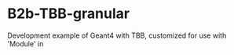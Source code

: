B2b-TBB-granular
================

Development example of Geant4 with TBB, customized for use with 'Module' in 
